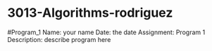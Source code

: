# 3013-Algorithms-rodriguez

#Program_1
Name: your name
Date: the date
Assignment: Program 1
Description:
    describe program here
